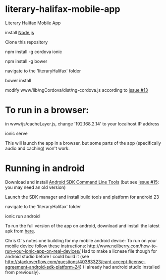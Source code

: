 # literary-halifax-mobile-app
Literary Halifax Mobile App

install [Node.js](https://nodejs.org/en/)

Clone this repository

npm install -g cordova ionic

npm install -g bower

navigate to the 'literaryHalifax' folder

bower install

modify www/lib/ngCordova/dist/ng-cordova.js according to [issue #13](https://github.com/katescarth/literary-halifax-mobile-app/issues/13)

# To run in a browser:

in www/js/cacheLayer.js, change '192.168.2.14' to your localhost IP address

ionic serve

This will launch the app in a browser, but some parts of the app (specifically audio and caching) won't work.

# Running in android

Download and install [Android SDK Command Line Tools](https://developer.android.com/studio/index.html#downloads) (but see [issue #15](https://github.com/katescarth/literary-halifax-mobile-app/issues/15): you may need an old version)

Launch the SDK manager and install build tools and platform for android 23

navigate to the 'literaryHalifax' folder

ionic run android

To run the full version of the app on android, download and install the latest apk from [here](https://www.dropbox.com/sh/an112jsdms3pnfd/AACK8klx-eQ-c4R47w_VM6qpa?dl=0). 

Chris G.'s notes one building for my mobile android device:
To run on your mobile device follow these instructions: http://www.neilberry.com/how-to-run-your-ionic-app-on-real-devices/
Had to make a licnese file though for android studio before I could build it (see http://stackoverflow.com/questions/40383323/cant-accept-license-agreement-android-sdk-platform-24) (I already had android studio installed from previously).
